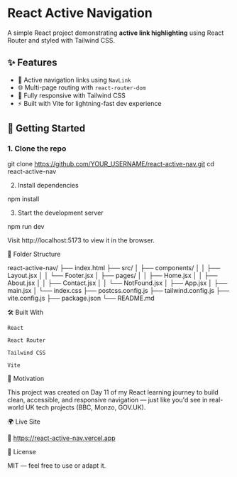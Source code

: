 # React Active Navigation

A simple React project demonstrating **active link highlighting** using React Router and styled with Tailwind CSS.

## ✨ Features

- 🧭 Active navigation links using `NavLink`
- 🌐 Multi-page routing with `react-router-dom`
- 🎨 Fully responsive with Tailwind CSS
- ⚡ Built with Vite for lightning-fast dev experience

## 🚀 Getting Started

### 1. Clone the repo

git clone https://github.com/YOUR_USERNAME/react-active-nav.git
cd react-active-nav

2. Install dependencies

npm install

3. Start the development server

npm run dev

Visit http://localhost:5173 to view it in the browser.

📁 Folder Structure

react-active-nav/
├── index.html
├── src/
│   ├── components/
│   │   ├── Layout.jsx
│   │   └── Footer.jsx
│   ├── pages/
│   │   ├── Home.jsx
│   │   ├── About.jsx
│   │   ├── Contact.jsx
│   │   └── NotFound.jsx
│   ├── App.jsx
│   ├── main.jsx
│   └── index.css
├── postcss.config.js
├── tailwind.config.js
├── vite.config.js
├── package.json
└── README.md

🛠 Built With

    React

    React Router

    Tailwind CSS

    Vite

🧠 Motivation

This project was created on Day 11 of my React learning journey to build clean, accessible, and responsive navigation — just like you'd see in real-world UK tech projects (BBC, Monzo, GOV.UK).

🌍 Live Site

🔗 https://react-active-nav.vercel.app

📜 License

MIT — feel free to use or adapt it.
